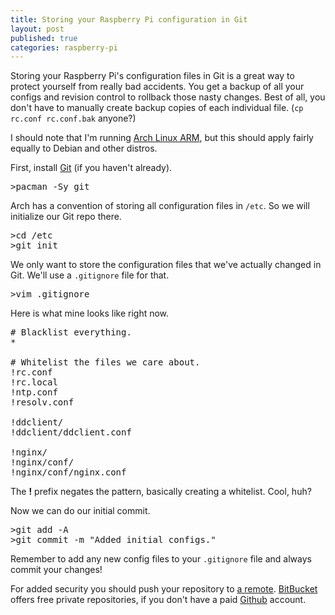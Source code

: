 ```yaml
---
title: Storing your Raspberry Pi configuration in Git
layout: post
published: true
categories: raspberry-pi
---
```


Storing your Raspberry Pi's configuration files in Git is a great way to protect yourself from really bad accidents. You get a backup of all your configs and revision control to rollback those nasty changes. Best of all, you don't have to manually create backup copies of each individual file. (`cp rc.conf rc.conf.bak` anyone?)

I should note that I'm running [Arch Linux ARM](http://archlinuxarm.org), but this should apply fairly equally to Debian and other distros.

First, install [Git](http://git-scm.com) (if you haven't already).

<pre>
>pacman -Sy git
</pre>

Arch has a convention of storing all configuration files in `/etc`. So we will initialize our Git repo there.

<pre>
>cd /etc
>git init
</pre>

We only want to store the configuration files that we've actually changed in Git. We'll use a `.gitignore` file for that.

<pre>
>vim .gitignore
</pre>

Here is what mine looks like right now.

<pre>
# Blacklist everything.
*

# Whitelist the files we care about.
!rc.conf
!rc.local
!ntp.conf
!resolv.conf

!ddclient/
!ddclient/ddclient.conf

!nginx/
!nginx/conf/
!nginx/conf/nginx.conf
</pre>

The **!** prefix negates the pattern, basically creating a whitelist. Cool, huh?

Now we can do our initial commit.

<pre>
>git add -A
>git commit -m "Added initial configs."
</pre>

Remember to add any new config files to your `.gitignore` file and always commit your changes!

For added security you should push your repository to [a remote](http://git-scm.com/book/en/Git-Basics-Working-with-Remotes). [BitBucket](http://bitbucket.org) offers free private repositories, if you don't have a paid [Github](http://github.com) account.